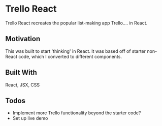 # Trello React
Trello React recreates the popular list-making app Trello.... in React. 

## Motivation
This was built to start 'thinking' in React. It was based off of starter non-React code, which I converted to different components. 

## Built With
React, JSX, CSS

## Todos
* Implement more Trello functionality beyond the starter code?
* Set up live demo 
